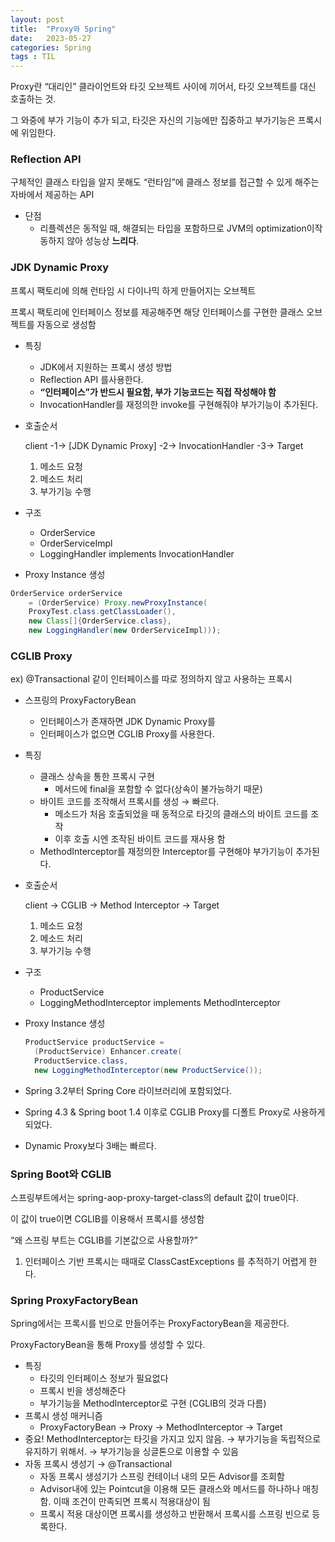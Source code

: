 ```yaml
---
layout: post
title:  "Proxy와 Spring"
date:   2023-05-27
categories: Spring
tags : TIL
---
```

Proxy란 “대리인” 클라이언트와 타깃 오브젝트 사이에 끼어서, 타깃 오브젝트를 대신 호출하는 것.

그 와중에 부가 기능이 추가 되고, 타깃은 자신의 기능에만 집중하고 부가기능은 프록시에 위임한다.

### Reflection API

구체적인 클래스 타입을 알지 못해도 “런타임”에 클래스 정보를 접근할 수 있게 해주는 자바에서 제공하는 API

- 단점
    - 리플렉션은 동적일 때, 해결되는 타입을 포함하므로 JVM의 optimization이작동하지 않아 성능상 **느리다**.

### JDK Dynamic Proxy

프록시 팩토리에 의해 런타임 시 다이나믹 하게 만들어지는 오브젝트

프록시 팩토리에 인터페이스 정보를 제공해주면 해당 인터페이스를 구현한 클래스 오브젝트를 자동으로 생성함

- 특징
    - JDK에서 지원하는 프록시 생성 방법
    - Reflection API 를사용한다.
    - **“인터페이스”가 반드시 필요함, 부가 기능코드는 직접 작성해야 함**
    - InvocationHandler를 재정의한 invoke를 구현해줘야 부가기능이 추가된다.
- 호출순서

  client -1→ [JDK Dynamic Proxy] -2→ InvocationHandler -3→ Target
    1. 메소드 요청
    2. 메소드 처리
    3. 부가기능 수행
- 구조
    - OrderService
    - OrderServiceImpl
    - LoggingHandler implements InvocationHandler
- Proxy Instance 생성

```java
OrderService orderService
    = (OrderService) Proxy.newProxyInstance(
    ProxyTest.class.getClassLoader(),
    new Class[]{OrderService.class},
    new LoggingHandler(new OrderServiceImpl)));
```

### CGLIB Proxy

ex) @Transactional 같이 인터페이스를 따로 정의하지 않고 사용하는 프록시

- 스프링의 ProxyFactoryBean
    - 인터페이스가 존재하면 JDK Dynamic Proxy를
    - 인터페이스가 없으면 CGLIB Proxy를 사용한다.
- 특징
    - 클래스 상속을 통한 프록시 구현
        - 메서드에 final을 포함할 수 없다(상속이 불가능하기 때문)
    - 바이트 코드를 조작해서 프록시를 생성 → 빠르다.
        - 메소드가 처음 호출되었을 때 동적으로 타깃의 클래스의 바이트 코드를 조작
        - 이후 호출 시엔 조작된 바이트 코드를 재사용 함
    - MethodInterceptor를 재정의한 Interceptor를 구현해야 부가기능이 추가된다.
- 호출순서

  client → CGLIB → Method Interceptor → Target

    1. 메소드 요청
    2. 메소드 처리
    3. 부가기능 수행
- 구조
    - ProductService
    - LoggingMethodInterceptor implements MethodInterceptor
- Proxy Instance 생성

    ```java
    ProductService productService =
      (ProductService) Enhancer.create(
      ProductService.class,
      new LoggingMethodInterceptor(new ProductService());
    ```

- Spring 3.2부터 Spring Core 라이브러리에 포함되었다.
- Spring 4.3 & Spring boot 1.4 이후로 CGLIB Proxy를 디폴트 Proxy로 사용하게 되었다.
- Dynamic Proxy보다 3배는 빠르다.

### Spring Boot와 CGLIB

스프링부트에서는 spring-aop-proxy-target-class의 default 값이 true이다.

이 값이 true이면 CGLIB를 이용해서 프록시를 생성함

“왜 스프링 부트는 CGLIB를 기본값으로 사용할까?”

1. 인터페이스 기반 프록시는 때때로 ClassCastExceptions 를 추적하기 어렵게 한다.

### Spring ProxyFactoryBean

Spring에서는 프록시를 빈으로 만들어주는 ProxyFactoryBean을 제공한다.

ProxyFactoryBean을 통해 Proxy를 생성할 수 있다.

- 특징
    - 타깃의 인터페이스 정보가 필요없다
    - 프록시 빈을 생성해준다
    - 부가기능을 MethodInterceptor로 구현 (CGLIB의 것과 다름)
- 프록시 생성 매커니즘
    - ProxyFactoryBean → Proxy → MethodInterceptor → Target
- 중요! MethodInterceptor는 타깃을 가지고 있지 않음. → 부가기능을 독립적으로 유지하기 위해서. → 부가기능을 싱글톤으로 이용할 수 있음
- 자동 프록시 생성기 → @Transactional
    - 자동 프록시 생성기가 스프링 컨테이너 내의 모든 Advisor를 조회함
    - Advisor내에 있는 Pointcut을 이용해 모든 클래스와 메서드를 하나하나 매칭함. 이때 조건이 만족되면 프록시 적용대상이 됨
    - 프록시 적용 대상이면 프록시를 생성하고 반환해서 프록시를 스프링 빈으로 등록한다.

